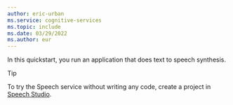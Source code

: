 ```yaml
---
author: eric-urban
ms.service: cognitive-services
ms.topic: include
ms.date: 03/29/2022
ms.author: eur
---
```


In this quickstart, you run an application that does text to speech synthesis. 

> [!TIP]
> To try the Speech service without writing any code, create a project in [Speech Studio](~/articles/cognitive-services/speech-service/speech-studio-overview.md). 
